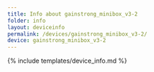 ```yaml
---
title: Info about gainstrong_minibox_v3-2
folder: info
layout: deviceinfo
permalink: /devices/gainstrong_minibox_v3-2/
device: gainstrong_minibox_v3-2
---
```

{% include templates/device_info.md %}
